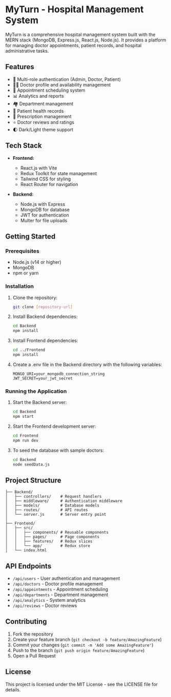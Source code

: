 # MyTurn - Hospital Management System

MyTurn is a comprehensive hospital management system built with the MERN stack (MongoDB, Express.js, React.js, Node.js). It provides a platform for managing doctor appointments, patient records, and hospital administrative tasks.

## Features

- 🏥 Multi-role authentication (Admin, Doctor, Patient)
- 👨‍⚕️ Doctor profile and availability management
- 📅 Appointment scheduling system
- 📊 Analytics and reports
- 🏘️ Department management
- 👤 Patient health records
- 📝 Prescription management
- ⭐ Doctor reviews and ratings
- 🌓 Dark/Light theme support

## Tech Stack

- **Frontend:**
  - React.js with Vite
  - Redux Toolkit for state management
  - Tailwind CSS for styling
  - React Router for navigation

- **Backend:**
  - Node.js with Express
  - MongoDB for database
  - JWT for authentication
  - Multer for file uploads

## Getting Started

### Prerequisites

- Node.js (v14 or higher)
- MongoDB
- npm or yarn

### Installation

1. Clone the repository:
   ```bash
   git clone [repository-url]
   ```

2. Install Backend dependencies:
   ```bash
   cd Backend
   npm install
   ```

3. Install Frontend dependencies:
   ```bash
   cd ../Frontend
   npm install
   ```

4. Create a .env file in the Backend directory with the following variables:
   ```
   MONGO_URI=your_mongodb_connection_string
   JWT_SECRET=your_jwt_secret
   ```

### Running the Application

1. Start the Backend server:
   ```bash
   cd Backend
   npm start
   ```

2. Start the Frontend development server:
   ```bash
   cd Frontend
   npm run dev
   ```

3. To seed the database with sample doctors:
   ```bash
   cd Backend
   node seedData.js
   ```

## Project Structure

```
├── Backend/
│   ├── controllers/    # Request handlers
│   ├── middleware/     # Authentication middleware
│   ├── models/         # Database models
│   ├── routes/         # API routes
│   └── server.js       # Server entry point
│
├── Frontend/
│   ├── src/
│   │   ├── components/ # Reusable components
│   │   ├── pages/      # Page components
│   │   ├── features/   # Redux slices
│   │   └── app/        # Redux store
│   └── index.html
```

## API Endpoints

- `/api/users` - User authentication and management
- `/api/doctors` - Doctor profile management
- `/api/appointments` - Appointment scheduling
- `/api/departments` - Department management
- `/api/analytics` - System analytics
- `/api/reviews` - Doctor reviews

## Contributing

1. Fork the repository
2. Create your feature branch (`git checkout -b feature/AmazingFeature`)
3. Commit your changes (`git commit -m 'Add some AmazingFeature'`)
4. Push to the branch (`git push origin feature/AmazingFeature`)
5. Open a Pull Request

## License

This project is licensed under the MIT License - see the LICENSE file for details.